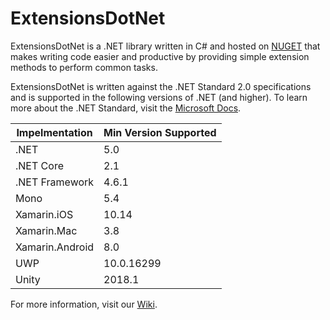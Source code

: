 # ExtensionsDotNet

ExtensionsDotNet is a .NET library written in C# and hosted on [NUGET](https://www.nuget.org/packages/ExtensionsDotNet/) that makes writing code easier and productive by providing simple extension methods to perform common tasks.

ExtensionsDotNet is written against the .NET Standard 2.0 specifications and is supported in the following versions of .NET (and higher). To learn more about the .NET Standard, visit the [Microsoft Docs](https://docs.microsoft.com/en-us/dotnet/standard/net-standard).

| Impelmentation | Min Version Supported |
| -------------- | ------- |
| .NET | 5.0 |
| .NET Core | 2.1 |
| .NET Framework | 4.6.1|
| Mono | 5.4 |
| Xamarin.iOS | 10.14 |
| Xamarin.Mac | 3.8 |
| Xamarin.Android | 8.0 |
| UWP | 10.0.16299 |
| Unity | 2018.1 |

For more information, visit our [Wiki](https://github.com/adyle5/ExtensionsDotNet/wiki). 
